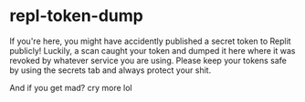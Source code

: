 # repl-token-dump

If you're here, you might have accidently published a secret token to Replit publicly! Luckily, a scan caught your token and dumped it here where it was revoked by whatever service you are using. Please keep your tokens safe by using the secrets tab and always protect your shit.

And if you get mad? cry more lol
